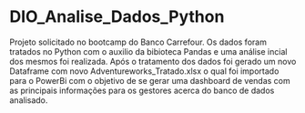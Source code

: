 # DIO_Analise_Dados_Python

Projeto solicitado no bootcamp do Banco Carrefour. Os dados foram tratados no Python com o auxilio da bibioteca Pandas e uma análise incial dos mesmos foi realizada. Após o tratamento dos dados foi gerado um novo Dataframe com novo Adventureworks_Tratado.xlsx o qual foi importado para o PowerBi com o objetivo de se gerar uma dashboard de vendas com as principais informações para os gestores acerca do banco de dados analisado.
